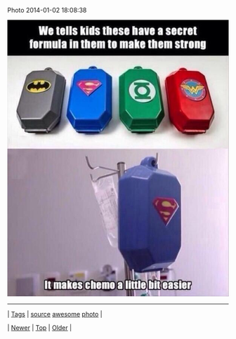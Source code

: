 <!--
title: Photo 2014-01-02 18
date: 2020-06-28T15:27:00.218Z
tags: source, awesome, photo
-->


Photo 2014-01-02 18:08:38

![](71982150708-0.jpg)

<!--BOTTOM-POST-NAVIGATION-->
---

| [Tags](tags.md) | [source](tag-source.md) [awesome](tag-awesome.md) [photo](tag-photo.md) |

| [Newer](71981549833.md) | [Top](index.md) | [Older](71982396591.md) |